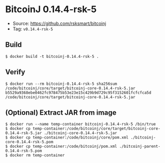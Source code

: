 # BitcoinJ 0.14.4-rsk-5

* Source: https://github.com/rsksmart/bitcoinj
* Tag: `v0.14.4-rsk-5`

## Build

```
$ docker build -t bitcoinj-0.14.4-rsk-5 .
```

## Verify

```
$ docker run --rm bitcoinj-0.14.4-rsk-5 sha256sum /code/bitcoinj/core/target/bitcoinj-core-0.14.4-rsk-5.jar
b5529a9368ebe0462fc978475b53e23e15c429b9d729c95f3152601fcfcfca5d  /code/bitcoinj/core/target/bitcoinj-core-0.14.4-rsk-5.jar
```

## (Optional) Extract JAR from image

```
$ docker run --name temp-container bitcoinj-0.14.4-rsk-5 /bin/true
$ docker cp temp-container:/code/bitcoinj/core/target/bitcoinj-core-0.14.4-rsk-5.jar ./bitcoinj-core-0.14.4-rsk-5.jar
$ docker cp temp-container:/code/bitcoinj/core/pom.xml ./bitcoinj-core-0.14.4-rsk-5.pom
$ docker cp temp-container:/code/bitcoinj/pom.xml ./bitcoinj-parent-0.14.4-rsk-5.pom
$ docker rm temp-container
```
